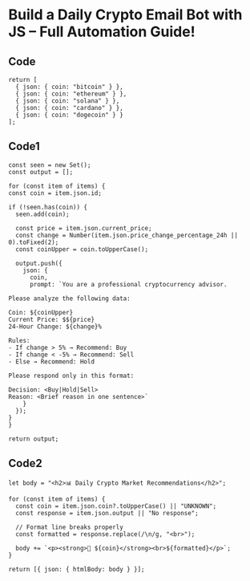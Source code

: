 # Build a Daily Crypto Email Bot with JS – Full Automation Guide!

## Code

    return [
      { json: { coin: "bitcoin" } },
      { json: { coin: "ethereum" } },
      { json: { coin: "solana" } },
      { json: { coin: "cardano" } },
      { json: { coin: "dogecoin" } }
    ];


  ## Code1
    const seen = new Set();
    const output = [];
    
    for (const item of items) {
    const coin = item.json.id;
    
    if (!seen.has(coin)) {
      seen.add(coin);
    
      const price = item.json.current_price;
      const change = Number(item.json.price_change_percentage_24h || 0).toFixed(2);
      const coinUpper = coin.toUpperCase();
    
      output.push({
        json: {
          coin,
          prompt: `You are a professional cryptocurrency advisor.
    
    Please analyze the following data:
    
    Coin: ${coinUpper}
    Current Price: $${price}
    24-Hour Change: ${change}%
    
    Rules:
    - If change > 5% → Recommend: Buy
    - If change < -5% → Recommend: Sell
    - Else → Recommend: Hold
    
    Please respond only in this format:
    
    Decision: <Buy|Hold|Sell>
    Reason: <Brief reason in one sentence>`
        }
      });
    }
    }
    
    return output;



  
  ## Code2
    let body = "<h2>📊 Daily Crypto Market Recommendations</h2>";

    for (const item of items) {
      const coin = item.json.coin?.toUpperCase() || "UNKNOWN";
      const response = item.json.output || "No response";
    
      // Format line breaks properly
      const formatted = response.replace(/\n/g, "<br>");
    
      body += `<p><strong>🔹 ${coin}</strong><br>${formatted}</p>`;
    }
    
    return [{ json: { htmlBody: body } }];
